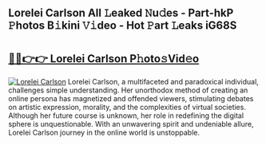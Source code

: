 ## Lorelei Carlson All 𝙻eaked 𝙽u𝚍es - Part-hkP 𝙿hotos B𝚒kini 𝚅𝚒deo - Hot 𝙿art 𝙻eaks iG68S

# <h2><a href="http://ld1aea.urlbe.top/?page=Lorelei+Carlson">🔗🔗👉👉 Lorelei Carlson P𝚑oto𝚜Vid𝚎o</a></h2>

[![Lorelei Carlson](https://i.imgur.com/eBuTRDB.gif)](http://ld1aea.urlbe.top/?page=Lorelei+Carlson)
Lorelei Carlson, a multifaceted and paradoxical individual, challenges simple understanding. Her unorthodox method of creating an online persona has magnetized and offended viewers, stimulating debates on artistic expression, morality, and the complexities of virtual societies. Although her future course is unknown, her role in redefining the digital sphere is unquestionable. With an unwavering spirit and undeniable allure, Lorelei Carlson journey in the online world is unstoppable.
